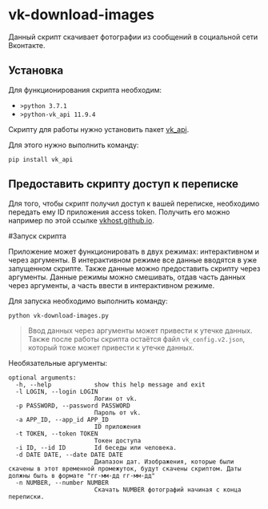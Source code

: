 # vk-download-images

Данный скрипт скачивает фотографии из сообщений в социальной сети Вконтакте.

## Установка

Для функционирования скрипта необходим:

* `>python 3.7.1`
* `>python-vk_api 11.9.4`


Скрипту для работы нужно установить пакет [vk_api](https://github.com/python273/vk_api).  

Для этого нужно выполнить команду:

```
pip install vk_api 
```

## Предоставить скрипту доступ к переписке

Для того, чтобы скрипт получил доступ к вашей переписке, необходимо передать ему ID приложения access token. Получить его можно например по этой ссылке [vkhost.github.io](https://vkhost.github.io/).

#Запуск скрипта

Приложение может функционировать в двух режимах: интерактивном и через аргументы. В интерактивном режиме все данные вводятся в уже запущенном скрипте. Также данные можно предоставить скрипту через аргументы. Данные режимы можно смешивать, отдав часть данных через аргументы, а часть ввести в интерактивном режиме.

Для запуска необходимо выполнить команду:

```
python vk-download-images.py
```

> Ввод данных через аргументы может привести к утечке данных. Также после работы скрипта остаётся файл `vk_config.v2.json`, который тоже может привести к утечке данных.

Необязательные аргументы:

```
optional arguments:
  -h, --help            show this help message and exit
  -l LOGIN, --login LOGIN
                        Логин от vk.
  -p PASSWORD, --password PASSWORD
                        Пароль от vk.
  -a APP_ID, --app_id APP_ID
                        ID приложения
  -t TOKEN, --token TOKEN
                        Токен доступа
  -i ID, --id ID        Id беседы или человека.
  -d DATE DATE, --date DATE DATE
                        Диапазон дат. Изображения, которые были скачены в этот временной промежуток, будут скачены скриптом. Даты должны быть в формате "гг-мм-дд гг-мм-дд"
  -n NUMBER, --number NUMBER
                        Скачать NUMBER фотографий начиная с конца переписки.
```
